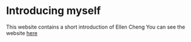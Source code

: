# Introducing myself
This website contains a short introduction of Ellen Cheng
You can see the website
[here](https://epid8060fall2019.github.io/ellencheng-introduction/)
